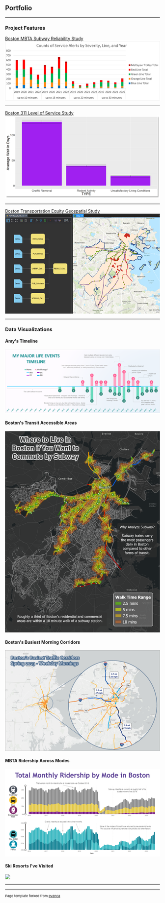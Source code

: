 ## Portfolio

---

### Project Features 

[Boston MBTA Subway Reliability Study](/sample_page)
<img src="images/service_alerts.png?raw=true"/>

---
[Boston 311 Level of Service Study](/pdf/sample_presentation.pdf)
<img src="images/wait_times.png?raw=true"/>

---
[Boston Transportation Equity Geospatial Study](http://example.com/)
<img src="images/ssm_output.png?raw=true"/>

---

### Data Visualizations

#### Amy's Timeline
<img src="images/amys_timeline.png?raw=true"/>

#### Boston's Transit Accessible Areas
<img src="images/Commute_Proj3_v4.png?raw=true"/>

#### Boston's Busiest Morning Corridors
<img src="images/BostonsCorridors_Proj3.png?raw=true"/>

#### MBTA Ridership Across Modes
<img src="images/MBTARidership_Proj3.png?raw=true"/>

#### Ski Resorts I've Visited
<img src="images/MySkiResorts.png?raw=true"/>

---




---
<p style="font-size:11px">Page template forked from <a href="https://github.com/evanca/quick-portfolio">evanca</a></p>
<!-- Remove above link if you don't want to attibute -->
